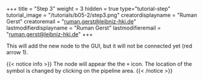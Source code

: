 +++
title = "Step 3"
weight = 3
hidden = true
type="tutorial-step"
tutorial_image = "/tutorials/b05-2/step3.png"
creatordisplayname = "Ruman Gerst"
creatoremail = "ruman.gerst@leibniz-hki.de"
lastmodifierdisplayname = "Ruman Gerst"
lastmodifieremail = "ruman.gerst@leibniz-hki.de"
+++

This will add the new node to the GUI, but it will not be connected yet (red arrow 1).

{{< notice info >}}
The node will appear the the ⌖ icon. The location of the symbol is changed by clicking on the pipeline area.
{{< /notice >}}